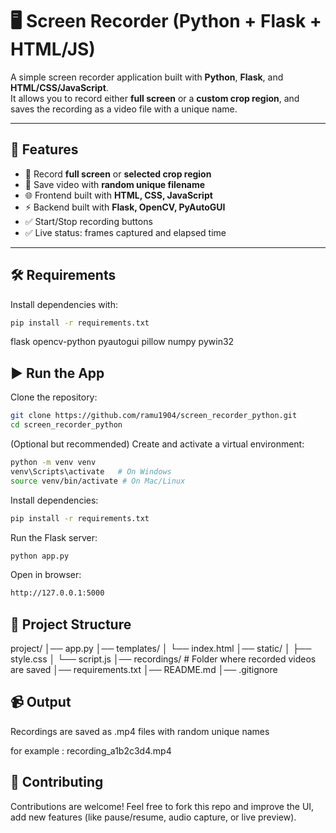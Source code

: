 # 🖥️ Screen Recorder (Python + Flask + HTML/JS)

A simple screen recorder application built with **Python**, **Flask**, and **HTML/CSS/JavaScript**.  
It allows you to record either **full screen** or a **custom crop region**, and saves the recording as a video file with a unique name.

---

## 🚀 Features
- 🎥 Record **full screen** or **selected crop region**  
- 💾 Save video with **random unique filename**  
- 🌐 Frontend built with **HTML, CSS, JavaScript**  
- ⚡ Backend built with **Flask, OpenCV, PyAutoGUI**  
- ✅ Start/Stop recording buttons  
- ✅ Live status: frames captured and elapsed time  

---

## 🛠️ Requirements

Install dependencies with:

```bash
pip install -r requirements.txt
```
flask
opencv-python
pyautogui
pillow
numpy
pywin32


## ▶️ Run the App

Clone the repository:
```bash
git clone https://github.com/ramu1904/screen_recorder_python.git
cd screen_recorder_python
```

(Optional but recommended) Create and activate a virtual environment:

```bash
python -m venv venv
venv\Scripts\activate   # On Windows
source venv/bin/activate # On Mac/Linux
```
Install dependencies:
```bash
pip install -r requirements.txt
```
Run the Flask server:
```bash
python app.py
```
Open in browser:
```bash
http://127.0.0.1:5000
```

## 📂 Project Structure

project/
│── app.py
│── templates/
│    └── index.html
│── static/
│    ├── style.css
│    └── script.js
│── recordings/      # Folder where recorded videos are saved
│── requirements.txt
│── README.md
│── .gitignore

## 📹 Output

Recordings are saved as .mp4 files with random unique names 

for example :
recording_a1b2c3d4.mp4

## 🤝 Contributing

Contributions are welcome!
Feel free to fork this repo and improve the UI, add new features (like pause/resume, audio capture, or live preview).

